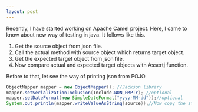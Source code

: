 ```yaml
---
layout: post
---
```

Recently, I have started working on Apache Camel project. Here, I came to know about new way of testing in java.
It follows like this.
1.	Get the source object from json file.
2.	Call the actual method with source object  which returns target object.
3.	Get the expected target object from json file.
4.	Now compare actual and expected target objects with Assertj function.

Before to that, let see the way of printing json from POJO.



```java
ObjectMapper mapper = new ObjectMapper(); //Jackson library 
mapper.setSerializationInclusion(Include.NON_EMPTY); //optional
mapper.setDateFormat(new SimpleDateFormat("yyyy-MM-dd"));//optional
System.out.println(mapper.writeValueAsString(source));//Now copy the string from console and save it as source.json
```

